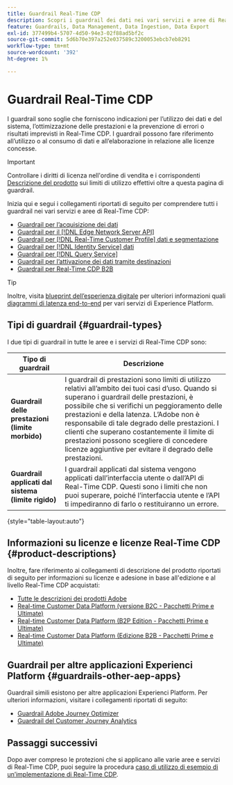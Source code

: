 ```yaml
---
title: Guardrail Real-Time CDP
description: Scopri i guardrail dei dati nei vari servizi e aree di Real-Time CDP.
feature: Guardrails, Data Management, Data Ingestion, Data Export
exl-id: 377499b4-5707-4d50-94e3-02f88ad5bf2c
source-git-commit: 5d6b70e397a252e037589c3200053ebcb7eb8291
workflow-type: tm+mt
source-wordcount: '392'
ht-degree: 1%

---
```


# Guardrail Real-Time CDP

I guardrail sono soglie che forniscono indicazioni per l’utilizzo dei dati e del sistema, l’ottimizzazione delle prestazioni e la prevenzione di errori o risultati imprevisti in Real-Time CDP. I guardrail possono fare riferimento all’utilizzo o al consumo di dati e all’elaborazione in relazione alle licenze concesse.

>[!IMPORTANT]
>
>Controllare i diritti di licenza nell&#39;ordine di vendita e i corrispondenti [Descrizione del prodotto](https://helpx.adobe.com/it/legal/product-descriptions.html) sui limiti di utilizzo effettivi oltre a questa pagina di guardrail.

Inizia qui e segui i collegamenti riportati di seguito per comprendere tutti i guardrail nei vari servizi e aree di Real-Time CDP:

* [Guardrail per l’acquisizione dei dati](/help/ingestion/guardrails.md)
* [Guardrail per il [!DNL Edge Network Server API]](/help/server-api/guardrails.md)
* [Guardrail per [!DNL Real-Time Customer Profile] dati e segmentazione](/help/profile/guardrails.md)
* [Guardrail per [!DNL Identity Service] dati](/help/identity-service/guardrails.md)
* [Guardrail per [!DNL Query Service]](/help/query-service/guardrails.md)
* [Guardrail per l’attivazione dei dati tramite destinazioni](/help/destinations/guardrails.md)
* [Guardrail per Real-Time CDP B2B](/help/rtcdp/b2b-guardrails.md)

>[!TIP]
>
>Inoltre, visita [blueprint dell’esperienza digitale](https://experienceleague.adobe.com/docs/blueprints-learn/architecture/architecture-overview/deployment/guardrails.html) per ulteriori informazioni quali [diagrammi di latenza end-to-end](https://experienceleague.adobe.com/docs/blueprints-learn/architecture/architecture-overview/deployment/guardrails.html?lang=en#end-to-end-latency-diagrams) per vari servizi di Experience Platform.

## Tipi di guardrail {#guardrail-types}

I due tipi di guardrail in tutte le aree e i servizi di Real-Time CDP sono:

| Tipo di guardrail | Descrizione |
|----------|---------|
| **Guardrail delle prestazioni (limite morbido)** | I guardrail di prestazioni sono limiti di utilizzo relativi all’ambito dei tuoi casi d’uso. Quando si superano i guardrail delle prestazioni, è possibile che si verifichi un peggioramento delle prestazioni e della latenza. L’Adobe non è responsabile di tale degrado delle prestazioni. I clienti che superano costantemente il limite di prestazioni possono scegliere di concedere licenze aggiuntive per evitare il degrado delle prestazioni. |
| **Guardrail applicati dal sistema (limite rigido)** | I guardrail applicati dal sistema vengono applicati dall’interfaccia utente o dall’API di Real-Time CDP. Questi sono i limiti che non puoi superare, poiché l’interfaccia utente e l’API ti impediranno di farlo o restituiranno un errore. |

{style="table-layout:auto"}

## Informazioni su licenze e licenze Real-Time CDP {#product-descriptions}

Inoltre, fare riferimento ai collegamenti di descrizione del prodotto riportati di seguito per informazioni su licenze e adesione in base all&#39;edizione e al livello Real-Time CDP acquistati:

* [Tutte le descrizioni dei prodotti Adobe](https://helpx.adobe.com/it/legal/product-descriptions.html)
* [Real-time Customer Data Platform (versione B2C - Pacchetti Prime e Ultimate)](https://helpx.adobe.com/legal/product-descriptions/real-time-customer-data-platform-b2c-edition-prime-and-ultimate-packages.html)
* [Real-time Customer Data Platform (B2P Edition - Pacchetti Prime e Ultimate)](https://helpx.adobe.com/legal/product-descriptions/real-time-customer-data-platform-b2p-edition-prime-and-ultimate-packages.html)
* [Real-time Customer Data Platform (Edizione B2B - Pacchetti Prime e Ultimate)](https://helpx.adobe.com/legal/product-descriptions/real-time-customer-data-platform-b2b-edition-prime-and-ultimate-packages.html)

## Guardrail per altre applicazioni Experienci Platform  {#guardrails-other-aep-apps}

Guardrail simili esistono per altre applicazioni Experienci Platform. Per ulteriori informazioni, visitare i collegamenti riportati di seguito:

* [Guardrail Adobe Journey Optimizer](https://experienceleague.adobe.com/docs/journey-optimizer/using/get-started/guardrails.html?lang=en)
* [Guardrail del Customer Journey Analytics](https://experienceleague.adobe.com/docs/analytics-platform/using/cja-admin/guardrails.html)

## Passaggi successivi

Dopo aver compreso le protezioni che si applicano alle varie aree e servizi di Real-Time CDP, puoi seguire la procedura [caso di utilizzo di esempio di un’implementazione di Real-Time CDP](/help/rtcdp/get-started.md).
